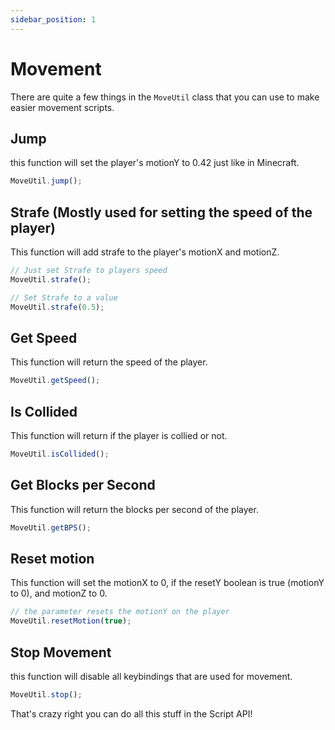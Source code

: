 ```yaml
---
sidebar_position: 1
---
```


# Movement

There are quite a few things in the `MoveUtil` class that you can use to make easier movement scripts.

## Jump

this function will set the player's motionY to 0.42 just like in Minecraft.

```js
MoveUtil.jump();
```

## Strafe (Mostly used for setting the speed of the player)

This function will add strafe to the player's motionX and motionZ.

```js
// Just set Strafe to players speed
MoveUtil.strafe();

// Set Strafe to a value
MoveUtil.strafe(0.5);
```

## Get Speed

This function will return the speed of the player.

```js
MoveUtil.getSpeed();
```

## Is Collided

This function will return if the player is collied or not.
    
```js
MoveUtil.isCollided();
```

## Get Blocks per Second

This function will return the blocks per second of the player.

```js
MoveUtil.getBPS();
```

## Reset motion

This function will set the motionX to 0, if the resetY boolean is true (motionY to 0), and motionZ to 0.

```js
// the parameter resets the motionY on the player
MoveUtil.resetMotion(true);
```

## Stop Movement

this function will disable all keybindings that are used for movement.

```js
MoveUtil.stop();
```

That's crazy right you can do all this stuff in the Script API!


